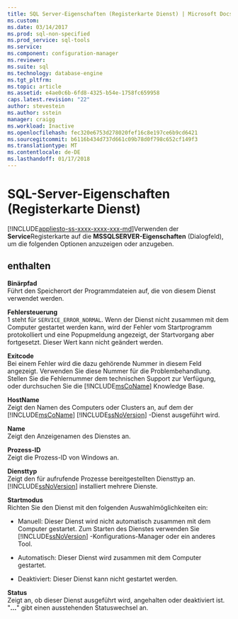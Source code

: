 ```yaml
---
title: SQL Server-Eigenschaften (Registerkarte Dienst) | Microsoft Docs
ms.custom: 
ms.date: 03/14/2017
ms.prod: sql-non-specified
ms.prod_service: sql-tools
ms.service: 
ms.component: configuration-manager
ms.reviewer: 
ms.suite: sql
ms.technology: database-engine
ms.tgt_pltfrm: 
ms.topic: article
ms.assetid: e4ae0c6b-6fd8-4325-b54e-1758fc659958
caps.latest.revision: "22"
author: stevestein
ms.author: sstein
manager: craigg
ms.workload: Inactive
ms.openlocfilehash: fec320e6753d278020fef16c8e197ce6b9cd6421
ms.sourcegitcommit: b6116b434d737d661c09b78d0f798c652cf149f3
ms.translationtype: MT
ms.contentlocale: de-DE
ms.lasthandoff: 01/17/2018
---
```

# <a name="sql-server-properties-service-tab"></a>SQL-Server-Eigenschaften (Registerkarte Dienst)
[!INCLUDE[appliesto-ss-xxxx-xxxx-xxx-md](../../includes/appliesto-ss-xxxx-xxxx-xxx-md.md)]Verwenden der **Service**Registerkarte auf die **MSSQLSERVER-Eigenschaften** (Dialogfeld), um die folgenden Optionen anzuzeigen oder anzugeben.  
  
## <a name="options"></a>enthalten  
 **Binärpfad**  
 Führt den Speicherort der Programmdateien auf, die von diesem Dienst verwendet werden.  
  
 **Fehlersteuerung**  
 1 steht für `SERVICE_ERROR_NORMAL`. Wenn der Dienst nicht zusammen mit dem Computer gestartet werden kann, wird der Fehler vom Startprogramm protokolliert und eine Popupmeldung angezeigt, der Startvorgang aber fortgesetzt. Dieser Wert kann nicht geändert werden.  
  
 **Exitcode**  
 Bei einem Fehler wird die dazu gehörende Nummer in diesem Feld angezeigt. Verwenden Sie diese Nummer für die Problembehandlung. Stellen Sie die Fehlernummer dem technischen Support zur Verfügung, oder durchsuchen Sie die [!INCLUDE[msCoName](../../includes/msconame-md.md)] Knowledge Base.  
  
 **HostName**  
 Zeigt den Namen des Computers oder Clusters an, auf dem der [!INCLUDE[msCoName](../../includes/msconame-md.md)] [!INCLUDE[ssNoVersion](../../includes/ssnoversion-md.md)] -Dienst ausgeführt wird.  
  
 **Name**  
 Zeigt den Anzeigenamen des Dienstes an.  
  
 **Prozess-ID**  
 Zeigt die Prozess-ID von Windows an.  
  
 **Diensttyp**  
 Zeigt den für aufrufende Prozesse bereitgestellten Diensttyp an. [!INCLUDE[ssNoVersion](../../includes/ssnoversion-md.md)] installiert mehrere Dienste.  
  
 **Startmodus**  
 Richten Sie den Dienst mit den folgenden Auswahlmöglichkeiten ein:  
  
-   Manuell: Dieser Dienst wird nicht automatisch zusammen mit dem Computer gestartet. Zum Starten des Dienstes verwenden Sie [!INCLUDE[ssNoVersion](../../includes/ssnoversion-md.md)] -Konfigurations-Manager oder ein anderes Tool.  
  
-   Automatisch: Dieser Dienst wird zusammen mit dem Computer gestartet.  
  
-   Deaktiviert: Dieser Dienst kann nicht gestartet werden.  
  
 **Status**  
 Zeigt an, ob dieser Dienst ausgeführt wird, angehalten oder deaktiviert ist. "**…**" gibt einen ausstehenden Statuswechsel an.  
  
  
